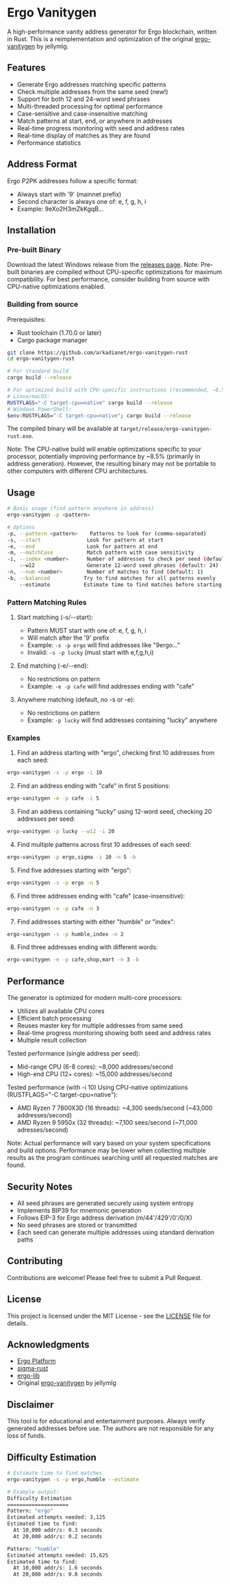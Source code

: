 # Ergo Vanitygen

A high-performance vanity address generator for Ergo blockchain, written in Rust. This is a reimplementation and optimization of the original [ergo-vanitygen](https://github.com/jellymlg/ergo-vanitygen) by jellymlg.

## Features

- Generate Ergo addresses matching specific patterns
- Check multiple addresses from the same seed (new!)
- Support for both 12 and 24-word seed phrases
- Multi-threaded processing for optimal performance
- Case-sensitive and case-insensitive matching
- Match patterns at start, end, or anywhere in addresses
- Real-time progress monitoring with seed and address rates
- Real-time display of matches as they are found
- Performance statistics

## Address Format

Ergo P2PK addresses follow a specific format:
- Always start with '9' (mainnet prefix)
- Second character is always one of: e, f, g, h, i
- Example: 9eXo2H3mZkKgqB...

## Installation

### Pre-built Binary
Download the latest Windows release from the [releases page](https://github.com/arkadianet/ergo-vanitygen/releases).
Note: Pre-built binaries are compiled without CPU-specific optimizations for maximum compatibility. For best performance, consider building from source with CPU-native optimizations enabled.

### Building from source

Prerequisites:
- Rust toolchain (1.70.0 or later)
- Cargo package manager

```bash
git clone https://github.com/arkadianet/ergo-vanitygen-rust
cd ergo-vanitygen-rust

# For standard build
cargo build --release

# For optimized build with CPU-specific instructions (recommended, ~8.5% faster)
# Linux/macOS:
RUSTFLAGS="-C target-cpu=native" cargo build --release
# Windows PowerShell:
$env:RUSTFLAGS="-C target-cpu=native"; cargo build --release
```

The compiled binary will be available at `target/release/ergo-vanitygen-rust.exe`.

Note: The CPU-native build will enable optimizations specific to your processor, potentially improving performance by ~8.5% (primarily in address generation). However, the resulting binary may not be portable to other computers with different CPU architectures.

## Usage

```bash
# Basic usage (find pattern anywhere in address)
ergo-vanitygen -p <pattern>

# Options
-p, --pattern <pattern>    Patterns to look for (comma-separated)
-s, --start               Look for pattern at start
-e, --end                 Look for pattern at end
-m, --matchCase           Match pattern with case sensitivity
-i, --index <number>      Number of addresses to check per seed (default: 1)
    --w12                 Generate 12-word seed phrases (default: 24)
-n, --num <number>        Number of matches to find (default: 1)
-b, --balanced           Try to find matches for all patterns evenly
    --estimate           Estimate time to find matches before starting
```

### Pattern Matching Rules

1. Start matching (-s/--start):
   - Pattern MUST start with one of: e, f, g, h, i
   - Will match after the '9' prefix
   - Example: `-s -p ergo` will find addresses like "9ergo..."
   - Invalid: `-s -p lucky` (must start with e,f,g,h,i)

2. End matching (-e/--end):
   - No restrictions on pattern
   - Example: `-e -p cafe` will find addresses ending with "cafe"

3. Anywhere matching (default, no -s or -e):
   - No restrictions on pattern
   - Example: `-p lucky` will find addresses containing "lucky" anywhere

### Examples

1. Find an address starting with "ergo", checking first 10 addresses from each seed:
```bash
ergo-vanitygen -s -p ergo -i 10
```

2. Find an address ending with "cafe" in first 5 positions:
```bash
ergo-vanitygen -e -p cafe -i 5
```

3. Find an address containing "lucky" using 12-word seed, checking 20 addresses per seed:
```bash
ergo-vanitygen -p lucky --w12 -i 20
```

4. Find multiple patterns across first 10 addresses of each seed:
```bash
ergo-vanitygen -p ergo,sigma -i 10 -n 5 -b
```

5. Find five addresses starting with "ergo":
```bash
ergo-vanitygen -s -p ergo -n 5
```

6. Find three addresses ending with "cafe" (case-insensitive):
```bash
ergo-vanitygen -e -p cafe -n 3
```

7. Find addresses starting with either "humble" or "index":
```bash
ergo-vanitygen -s -p humble,index -n 2
```

8. Find three addresses ending with different words:
```bash
ergo-vanitygen -e -p cafe,shop,mart -n 3 -b
```

## Performance

The generator is optimized for modern multi-core processors:
- Utilizes all available CPU cores
- Efficient batch processing
- Reuses master key for multiple addresses from same seed
- Real-time progress monitoring showing both seed and address rates
- Multiple result collection

Tested performance (single address per seed):
- Mid-range CPU (6-8 cores): ~8,000 addresses/second
- High-end CPU (12+ cores): ~15,000 addresses/second

Tested performance (with -i 10) Using CPU-native optimizations (RUSTFLAGS="-C target-cpu=native"):
- AMD Ryzen 7 7800X3D (16 threads): ~4,300 seeds/second (~43,000 addresses/second)
- AMD Ryzen 9 5950x (32 threads): ~7,100 sees/second (~71,000 adresses/second)

Note: Actual performance will vary based on your system specifications and build options.
Performance may be lower when collecting multiple results as the program
continues searching until all requested matches are found.

## Security Notes

- All seed phrases are generated securely using system entropy
- Implements BIP39 for mnemonic generation
- Follows EIP-3 for Ergo address derivation (m/44'/429'/0'/0/X)
- No seed phrases are stored or transmitted
- Each seed can generate multiple addresses using standard derivation paths

## Contributing

Contributions are welcome! Please feel free to submit a Pull Request.

## License

This project is licensed under the MIT License - see the [LICENSE](LICENSE) file for details.

## Acknowledgments

- [Ergo Platform](https://ergoplatform.org/)
- [sigma-rust](https://github.com/ergoplatform/sigma-rust)
- [ergo-lib](https://github.com/ergoplatform/sigma-rust/tree/develop/ergo-lib)
- Original [ergo-vanitygen](https://github.com/jellymlg/ergo-vanitygen) by jellymlg

## Disclaimer

This tool is for educational and entertainment purposes. Always verify generated addresses before use. The authors are not responsible for any loss of funds. 

## Difficulty Estimation
```bash
# Estimate time to find matches
ergo-vanitygen -s -p ergo,humble --estimate

# Example output:
Difficulty Estimation
====================
Pattern: "ergo"
Estimated attempts needed: 3,125
Estimated time to find:
  At 10,000 addr/s: 0.3 seconds
  At 20,000 addr/s: 0.2 seconds

Pattern: "humble"
Estimated attempts needed: 15,625
Estimated time to find:
  At 10,000 addr/s: 1.6 seconds
  At 20,000 addr/s: 0.8 seconds
``` 
